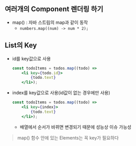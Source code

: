 ## 여러개의 Component 렌더링 하기
- map() : 자바 스트림의 map과 같이 동작
    - `numbers.map((num) -> num * 2);`

## List의 Key
- id를 key값으로 사용
    ```jsx
    const todoItems = todos.map((todo) => 
        <li key={todo.id}>
            {todo.text}
        </li>);
    ```

- index를 key값으로 사용(id값이 없는 경우에만 사용)
    ```jsx
    const todoItems = todos.map((todo) => 
        <li key={index}>
            {todo.text}
        </li>);
    ```
    - 배열에서 순서가 바뀌면 변경되기 때문에 성능상 이슈 가능성

> map() 함수 안에 있는 Elements는 꼭 key가 필요하다
